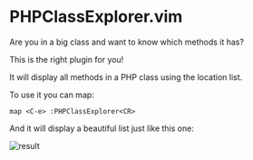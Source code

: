 PHPClassExplorer.vim
====================

Are you in a big class and want to know which methods it has?

This is the right plugin for you!

It will display all methods in a PHP class using the location list.

To use it you can map:

```
map <C-e> :PHPClassExplorer<CR>
```

And it will display a beautiful list just like this one:

![result](http://i.imgur.com/P2Y6UUF.png)
